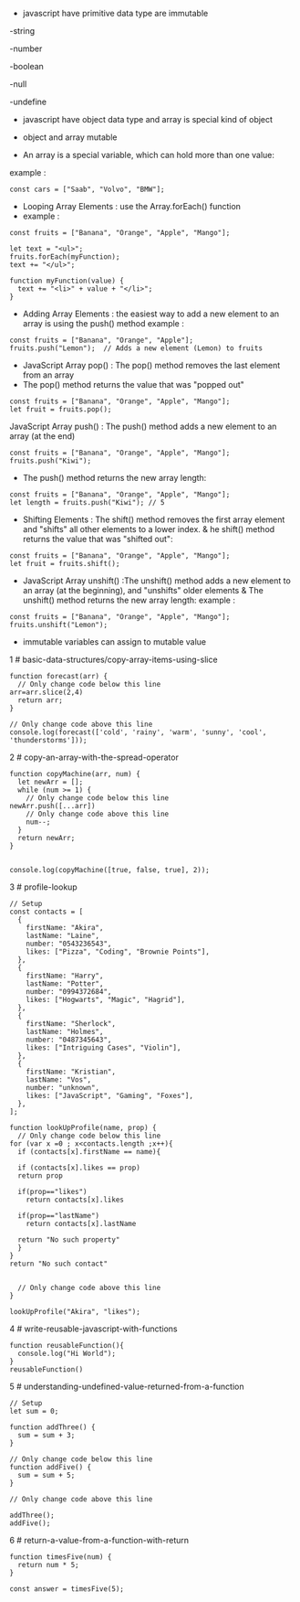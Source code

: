 * javascript have primitive data type are immutable

-string

-number

-boolean

-null 

-undefine


* javascript have object data type and array is special kind of object

* object and array mutable
 * An array is a special variable, which can hold more than one value:

example :
```
const cars = ["Saab", "Volvo", "BMW"];
```
* Looping Array Elements : use the Array.forEach() function
* example : 
```
const fruits = ["Banana", "Orange", "Apple", "Mango"];

let text = "<ul>";
fruits.forEach(myFunction);
text += "</ul>";

function myFunction(value) {
  text += "<li>" + value + "</li>";
}
```
* Adding Array Elements : the easiest way to add a new element to an array is using the push() method
example :
```
const fruits = ["Banana", "Orange", "Apple"];
fruits.push("Lemon");  // Adds a new element (Lemon) to fruits
```
* JavaScript Array pop() : The pop() method removes the last element from an array
* The pop() method returns the value that was "popped out" 
```
const fruits = ["Banana", "Orange", "Apple", "Mango"];
let fruit = fruits.pop();
```
JavaScript Array push() : The push() method adds a new element to an array (at the end)
```
const fruits = ["Banana", "Orange", "Apple", "Mango"];
fruits.push("Kiwi");
```
* The push() method returns the new array length:
```
const fruits = ["Banana", "Orange", "Apple", "Mango"];
let length = fruits.push("Kiwi"); // 5
```
* Shifting Elements : The shift() method removes the first array element and "shifts" all other elements to a lower index. & he shift() method returns the value that was "shifted out":

```
const fruits = ["Banana", "Orange", "Apple", "Mango"];
let fruit = fruits.shift();
```
* JavaScript Array unshift() :The unshift() method adds a new element to an array (at the beginning), and "unshifts" older elements &
The unshift() method returns the new array length:
example :
```
const fruits = ["Banana", "Orange", "Apple", "Mango"];
fruits.unshift("Lemon");
```




* immutable variables can assign to mutable value



1 # basic-data-structures/copy-array-items-using-slice
```
function forecast(arr) {
  // Only change code below this line
arr=arr.slice(2,4)
  return arr;
}

// Only change code above this line
console.log(forecast(['cold', 'rainy', 'warm', 'sunny', 'cool', 'thunderstorms']));
```
2 # copy-an-array-with-the-spread-operator
```
function copyMachine(arr, num) {
  let newArr = [];
  while (num >= 1) {
    // Only change code below this line
newArr.push([...arr])
    // Only change code above this line
    num--;
  }
  return newArr;
}


console.log(copyMachine([true, false, true], 2));
```

3 # profile-lookup
```
// Setup
const contacts = [
  {
    firstName: "Akira",
    lastName: "Laine",
    number: "0543236543",
    likes: ["Pizza", "Coding", "Brownie Points"],
  },
  {
    firstName: "Harry",
    lastName: "Potter",
    number: "0994372684",
    likes: ["Hogwarts", "Magic", "Hagrid"],
  },
  {
    firstName: "Sherlock",
    lastName: "Holmes",
    number: "0487345643",
    likes: ["Intriguing Cases", "Violin"],
  },
  {
    firstName: "Kristian",
    lastName: "Vos",
    number: "unknown",
    likes: ["JavaScript", "Gaming", "Foxes"],
  },
];

function lookUpProfile(name, prop) {
  // Only change code below this line
for (var x =0 ; x<contacts.length ;x++){
  if (contacts[x].firstName == name){
    
  if (contacts[x].likes == prop)
  return prop
  
  if(prop=="likes")
    return contacts[x].likes
  
  if(prop=="lastName")
    return contacts[x].lastName
 
  return "No such property"
  }  
}
return "No such contact"


  // Only change code above this line
}

lookUpProfile("Akira", "likes");
```
4 # write-reusable-javascript-with-functions
```
function reusableFunction(){
  console.log("Hi World");
}
reusableFunction()
```
5 # understanding-undefined-value-returned-from-a-function

```
// Setup
let sum = 0;

function addThree() {
  sum = sum + 3;
}

// Only change code below this line
function addFive() {
  sum = sum + 5;
}

// Only change code above this line

addThree();
addFive();
```
6 # return-a-value-from-a-function-with-return
```
function timesFive(num) {
  return num * 5;
}

const answer = timesFive(5);
```

